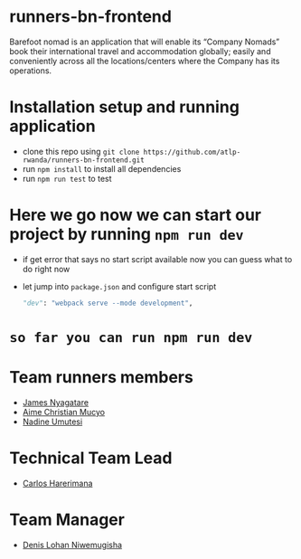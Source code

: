 # runners-bn-frontend

Barefoot nomad is an application that will enable its “Company Nomads” book their international travel and accommodation globally; easily and conveniently across all the locations/centers where the Company has its operations.

# Installation setup and running application

- clone this repo using `git clone https://github.com/atlp-rwanda/runners-bn-frontend.git`
- run `npm install` to install all dependencies
- run `npm run test` to test

# Here we go now we can start our project by running `npm run dev`

- if get error that says no start script available now you can guess what to do right now

- let jump into `package.json` and configure start script

  ```python
  "dev": "webpack serve --mode development",

  ```

# `so far you can run npm run dev`

# Team runners members

- [James Nyagatare](https://github.com/James-nyagatare/)
- [Aime Christian Mucyo](https://github.com/Mucyo-Aime-Christian/)
- [Nadine Umutesi](https://github.com/unadine)

# Technical Team Lead

- [Carlos Harerimana](https://github.com/harerakalex)

# Team Manager

- [Denis Lohan Niwemugisha](https://github.com/denislohan)
